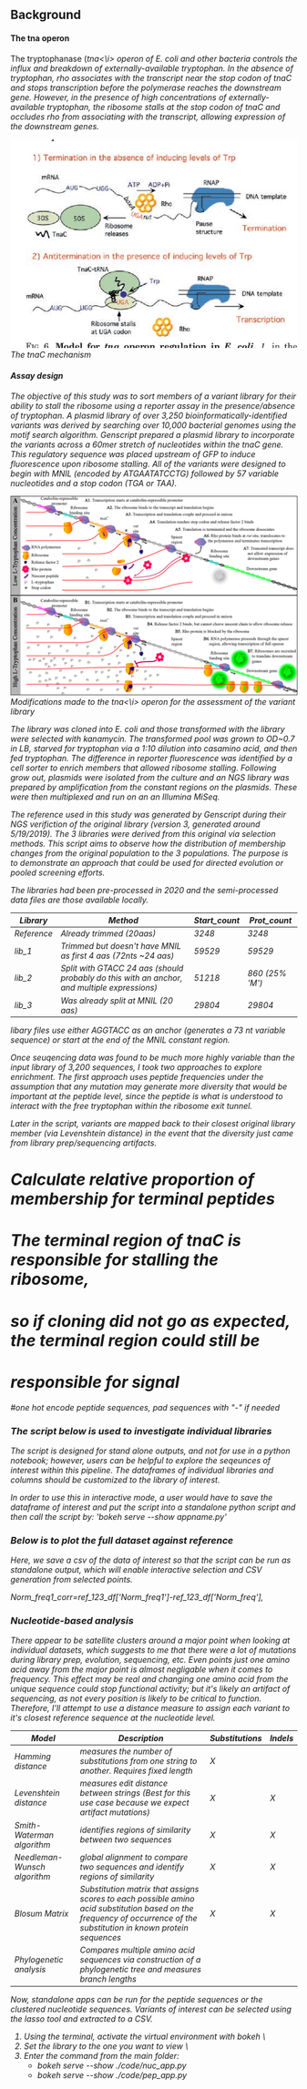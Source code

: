 ## Background

#### The tna operon

The tryptophanase (<i>tna<\i> operon of E. coli and other bacteria controls the influx and breakdown of externally-available tryptophan. In the absence of tryptophan, rho associates with the transcript near the stop codon of tnaC and stops transcription before the polymerase reaches the downstream gene. However, in the presence of high concentrations of externally-available tryptophan, the ribosome stalls at the stop codon of tnaC and occludes rho from associating with the transcript, allowing expression of the downstream genes.

![plot](./images/Gong2002.png)
The tnaC mechanism

#### Assay design
The objective of this study was to sort members of a variant library for their ability to stall the ribosome using a reporter assay in the presence/absence of tryptophan. A plasmid library of over 3,250 bioinformatically-identified variants was derived by searching over 10,000 bacterial genomes using the motif search algorithm. Genscript prepared a plasmid library to incorporate the variants across a 60mer stretch of nucleotides within the tnaC gene.  This regulatory sequence was placed upstream of GFP to induce fluorescence upon ribosome stalling. All of the variants were designed to begin with MNIL (encoded by ATGAATATCCTG) followed by 57 variable nucleotides and a stop codon (TGA or TAA).  
 
![plot](./images/tnaC_schematic.jpeg)
Modifications made to the <i>tna<\i> operon for the assessment of the variant library

The library was cloned into E. coli and those transformed with the library were selected with kanamycin. The transformed pool was grown to OD~0.7 in LB, starved for tryptophan via a 1:10 dilution into casamino acid, and then fed tryptophan.  The difference in reporter fluorescence was identified by a cell sorter to enrich members that allowed ribosome stalling. Following grow out, plasmids were isolated from the culture and an NGS library was prepared by amplification from the constant regions on the plasmids.  These were then multiplexed and run on an an Illumina MiSeq.

The reference used in this study was generated by Genscript during their NGS verifiction of the original library (version 3, generated around 5/19/2019).  The 3 libraries were derived from this original via selection methods. This script aims to observe how the distribution of membership changes from the original population to the 3 populations.  The purpose is to demonstrate an approach that could be used for directed evolution or pooled screening efforts.

The libraries had been pre-processed in 2020 and the semi-processed data files are those available locally.

| Library | Method | Start_count | Prot_count |
| --- | --- | --- | --- |
| Reference | Already trimmed (20aas) | 3248 | 3248 |
| lib_1 | Trimmed but doesn't have MNIL as first 4 aas (72nts ~24 aas) | 59529 | 59529
| lib_2 | Split with GTACC 24 aas (should probably do this with an anchor, and multiple expressions) | 51218 | 860 (25% 'M') |
| lib_3 | Was already split at MNIL (20 aas) | 29804 |29804| 29767|


libary files use either AGGTACC as an anchor (generates a 73 nt variable sequence) or start at the end of the MNIL constant region.






Once seuqencing data was found to be much more highly variable than the input library of 3,200 sequences, I took two approaches to explore enrichment. The first approach uses peptide frequencies under the assumption that any mutation may generate more diversity that would be important at the peptide level, since the peptide is what is understood to interact with the free tryptophan within the ribosome exit tunnel.  

Later in the script, variants are mapped back to their closest original library member (via Levenshtein distance) in the event that the diversity just came from library prep/sequencing artifacts.


# Calculate relative proportion of membership for terminal peptides
# The terminal region of tnaC is responsible for stalling the ribosome, 
# so if cloning did not go as expected, the terminal region could still be 
# responsible for signal


#one hot encode peptide sequences, pad sequences with "-" if needed

### The script below is used to investigate individual libraries
The script is designed for stand alone outputs, and not for use in a python notebook; however, users can be helpful to explore the seqeunces of interest within this pipeline.  The dataframes of individual libraries and columns should be customized to the library of interest.

In order to use this in interactive mode, a user would have to save the dataframe of interest and put the script into a standalone python script and then call the script by: 'bokeh serve --show appname.py'

### Below is to plot the full dataset against reference
Here, we save a csv of the data of interest so that the script can be run as standalone output, which will enable interactive selection and CSV generation from selected points.

Norm_freq1_corr=ref_123_df['Norm_freq1']-ref_123_df['Norm_freq'],





### Nucleotide-based analysis
There appear to be satellite clusters around a major point when looking at individual datasets, which suggests to me that there were a lot of mutations during library prep, evolution, sequencing, etc.  Even points just one amino acid away from the major point is almost negligable when it comes to frequency.  This effect may be real and changing one amino acid from the unique sequence could stop functional activity; but it's likely an artifact of sequencing, as not every position is likely to be critical to function.  Therefore, I'll attempt to use a distance measure to assign each variant to it's closest reference sequence at the nucleotide level. 


| Model | Description | Substitutions | Indels |
| --- | --- | --- | --- |
| Hamming distance | measures the number of substitutions from one string to another. Requires fixed length| X ||
|Levenshtein distance | measures edit distance between strings (Best for this use case because we expect artifact mutations) | X | X | 
|Smith-Waterman algorithm| identifies regions of similarity between two sequences | X | X |
|Needleman-Wunsch algorithm| global alignment to compare two sequences and identify regions of similarity| X | X | X |
|Blosum Matrix| Substitution matrix that assigns scores to each possible amino acid substitution based on the frequency of occurrence of the substitution in known protein sequences | X|X|
|Phylogenetic analysis| Compares multiple amino acid sequences via construction of a phylogenetic tree and measures branch lengths ||





Now, standalone apps can be run for the peptide sequences or the clustered nucleotide sequences. Variants of interest can be selected using the lasso tool and extracted to a CSV.

1. Using the terminal, activate the virtual environment with bokeh \
2. Set the library to the one you want to view \
3. Enter the command from the main folder: 
    - bokeh serve --show ./code/nuc_app.py 
    - bokeh serve --show ./code/pep_app.py

